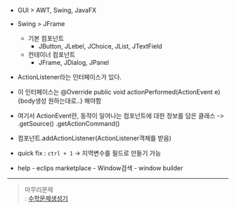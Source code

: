 - GUI > AWT, Swing, JavaFX
- Swing > JFrame
  - 기본 컴포넌트
    - JButton, JLebel, JChoice, JList, JTextField
  - 컨테이너 컴포넌트
    - JFrame, JDialog, JPanel

- ActionListener라는 인터페이스가 있다.
- 이 인터페이스는 @Override public void actionPerformed(ActionEvent e) {body생성 원하는대로..} 해야함
- 여기서 ActionEvent란, 동작이 일어나는 컴포넌트에 대한 정보를 담은 클래스 -> .getSource() .getActionCommand()
- 컴포넌트.addActionListener(ActionListener객체를 받음)

- quick fix : `ctrl + 1` -> 지역변수를 필드로 만들기 가능

- help - eclips marketplace - Window검색 - window builder
----
> 마무리문제  
> : [수학문제생성기](../workspace/220623-01_gui/src/T0623.java)
